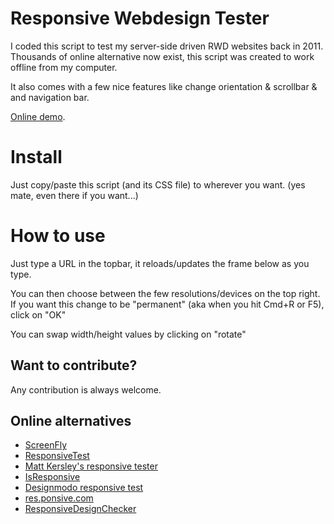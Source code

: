# Responsive Webdesign Tester

I coded this script to test my server-side driven RWD websites back in 2011.
Thousands of online alternative now exist, this script was created to work offline from my computer.

It also comes with a few nice features like change orientation & scrollbar & and navigation bar.

[Online demo](http://www.remi-grumeau.com/projects/rwd-tester/responsive-design-tester.php?url=http%3A%2F%2Fwww.remi-grumeau.com%2F&d=1024x600&scroll=on#).


# Install
Just copy/paste this script (and its CSS file) to wherever you want. (yes mate, even there if you want...)

# How to use
Just type a URL in the topbar, it reloads/updates the frame below as you type.

You can then choose between the few resolutions/devices on the top right. If you want this change to be "permanent" (aka when you hit Cmd+R or F5), click on "OK"

You can swap width/height values by clicking on "rotate"

## Want to contribute?
Any contribution is always welcome.

## Online alternatives
* [ScreenFly](http://quirktools.com/screenfly/#u=http%3A//www.remi-grumeau.com&w=600&h=800&a=25)
* [ResponsiveTest](http://responsivetest.net/#u=http://www.remi-grumeau.com|1024|768|1)
* [Matt Kersley's responsive tester](http://mattkersley.com/responsive/)
* [IsResponsive](http://www.isresponsive.com/?site=http://www.remi-grumeau.com)
* [Designmodo responsive test](http://designmodo.com/responsive-test/)
* [res.ponsive.com](http://res.ponsive.com/?resize=www.remi-grumeau.com&iphone=on&ipad=on&android=on)
* [ResponsiveDesignChecker](http://responsivedesignchecker.com/www.remi-grumeau.com)
